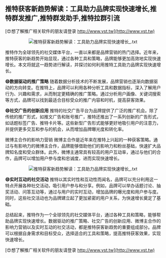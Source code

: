 ## **推特获客新趋势解读：工具助力品牌实现快速增长,推特群发推广,推特群发助手,推特拉群引流**

[😍想了解推广相关软件的朋友请登录 http://www.vst.tw](http://www.vst.tw)

 <center><img src="https://vst.tw/MP4/tuiguang/png/6.png" alt="推特获客新趋势解读：工具助力品牌实现快速增长_.txt"></center>

推特作为全球领先的社交媒体平台，一直以来都是品牌营销的热门选择。近年来，推特获客的新趋势开始显现，通过各种工具和策略，品牌能够更加高效地实现快速增长。本文将就这一趋势进行解读，并探讨如何利用推特工具助力品牌实现快速增长。

**😄数据驱动的推广策略**
随着数据分析技术的不断发展，品牌营销也逐渐向数据驱动的方向转变。在推特上，品牌可以利用各种分析工具和数据指标，深入了解用户行为、兴趣和需求，从而制定更精确的推广策略。通过分析用户画像、关键词搜索等方式，品牌可以找到最适合目标受众的推广内容和时机，提高获客效果。

**😄社交广告的创新应用**
推特的社交广告平台为品牌提供了广泛的推广机会。除了传统的推广形式，如推文广告和账号推广，推特还推出了一系列创新的广告形式，如话题标签广告、推特卡片等。这些新型广告形式能够更好地吸引用户的注意力，并提供更多交互和参与的机会，从而增加品牌曝光度和转化率。

微博主合作的影响力营销
微博主合作是近年来在推特上兴起的一种获客策略。通过与有影响力的微博主合作，品牌能够借助他们的影响力和粉丝基础，快速扩大品牌知名度和受众群体。此外，微博主通常具有较高的用户互动率，通过与他们的合作，品牌可以增加用户参与度和忠诚度，进而实现快速增长。

 <center><img src="https://vst.tw/MP4/tuiguang/png/8.png" alt="推特获客新趋势解读：工具助力品牌实现快速增长_.txt"></center>

**😄实时互动的社交活动**
推特以其实时性和互动性而闻名，品牌可以充分利用这一特点开展各种社交活动，吸引用户参与和分享。例如，品牌可以举办话题讨论、抽奖活动、问答互动等，通过与用户的实时互动，增加品牌的曝光度和用户参与度。同时，这些社交活动也为品牌建立起了更加紧密的用户关系，为快速增长奠定了基础。

总结起来，推特作为一个全球领先的社交媒体平台，通过各种工具和策略，能够帮助品牌实现快速增长。数据驱动的推广策略、社交广告的创新应用、微博主合作的影响力营销以及实时互动的社交活动，都是推特获客新趋势的重要组成部分。品牌可以根据自身需求和目标受众，选择适合的工具和策略，提高推特获客效果，实现快速增长。

[😍想了解推广相关软件的朋友请登录 http://www.vst.tw](http://www.vst.tw)



